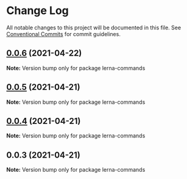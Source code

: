 # Change Log

All notable changes to this project will be documented in this file.
See [Conventional Commits](https://conventionalcommits.org) for commit guidelines.

## [0.0.6](https://github.com/余聪/lerna-commands/compare/v0.0.5...v0.0.6) (2021-04-22)

**Note:** Version bump only for package lerna-commands





## [0.0.5](https://github.com/余聪/lerna-commands/compare/v0.0.4...v0.0.5) (2021-04-21)

**Note:** Version bump only for package lerna-commands





## [0.0.4](https://github.com/余聪/lerna-commands/compare/v0.0.3...v0.0.4) (2021-04-21)

**Note:** Version bump only for package lerna-commands





## 0.0.3 (2021-04-21)

**Note:** Version bump only for package lerna-commands

